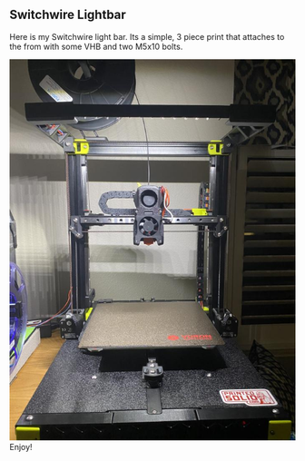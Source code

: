 ## Switchwire Lightbar
Here is my Switchwire light bar. Its a simple, 3 piece print that attaches to the from with some VHB and two M5x10 bolts.

![Switchwire-Lightbar](./photos/IMG_2278.jpg)
Enjoy!
